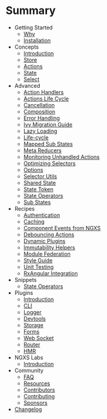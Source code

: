 # Summary

- Getting Started
  - [Why](introduction/why.md)
  - [Installation](introduction/installation.md)
- Concepts
  - [Introduction](concepts/intro.md)
  - [Store](concepts/store.md)
  - [Actions](concepts/actions.md)
  - [State](concepts/state.md)
  - [Select](concepts/select.md)
- Advanced
  - [Action Handlers](advanced/action-handlers.md)
  - [Actions Life Cycle](advanced/actions-life-cycle.md)
  - [Cancellation](advanced/cancellation.md)
  - [Composition](advanced/composition.md)
  - [Error Handling](advanced/errors.md)
  - [Ivy Migration Guide](advanced/ivy-migration-guide.md)
  - [Lazy Loading](advanced/lazy.md)
  - [Life-cycle](advanced/life-cycle.md)
  - [Mapped Sub States](advanced/mapped-sub-states.md)
  - [Meta Reducers](advanced/meta-reducer.md)
  - [Monitoring Unhandled Actions](advanced/monitoring-unhandled-actions.md)
  - [Optimizing Selectors](advanced/optimizing-selectors.md)
  - [Options](advanced/options.md)
  - [Selector Utils](advanced/selector-utils.md)
  - [Shared State](advanced/shared-state.md)
  - [State Token](advanced/token.md)
  - [State Operators](advanced/operators.md)
  - [Sub States](advanced/sub-states.md)
- Recipes
  - [Authentication](recipes/authentication.md)
  - [Caching](recipes/cache.md)
  - [Component Events from NGXS](recipes/component-events-from-ngxs.md)
  - [Debouncing Actions](recipes/debouncing-actions.md)
  - [Dynamic Plugins](recipes/dynamic-plugins.md)
  - [Immutability Helpers](recipes/immutability-helpers.md)
  - [Module Federation](recipes/module-federation.md)
  - [Style Guide](recipes/style-guide.md)
  - [Unit Testing](recipes/unit-testing.md)
  - [RxAngular Integration](recipes/intregration-with-rxangular.md)
- Snippets
  - [State Operators](snippets/operators.md)
- Plugins
  - [Introduction](plugins/intro.md)
  - [CLI](plugins/cli.md)
  - [Logger](plugins/logger.md)
  - [Devtools](plugins/devtools.md)
  - [Storage](plugins/storage.md)
  - [Forms](plugins/form.md)
  - [Web Socket](plugins/websocket.md)
  - [Router](plugins/router.md)
  - [HMR](plugins/hmr.md)
- NGXS Labs
  - [Introduction](ngxs-labs/intro.md)
- Community
  - [FAQ](advanced/faq.md)
  - [Resources](community/projects.md)
  - [Contributors](community/contributors.md)
  - [Contributing](community/contributing.md)
  - [Sponsors](community/sponsors.md)
- [Changelog](https://github.com/ngxs/store/blob/master/CHANGELOG.md)
